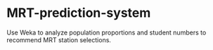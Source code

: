 # MRT-prediction-system
Use Weka to analyze population proportions and student numbers to recommend MRT station selections.
